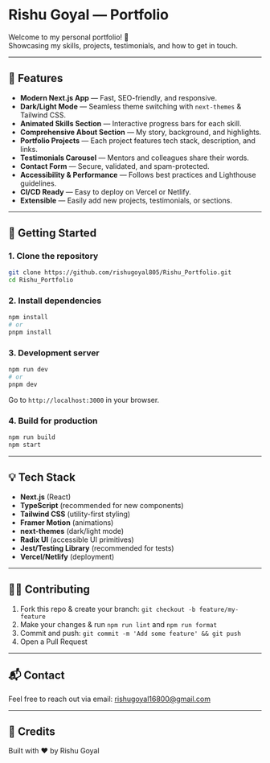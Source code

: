 # Rishu Goyal — Portfolio

Welcome to my personal portfolio! 🚀  
Showcasing my skills, projects, testimonials, and how to get in touch.

---

## 🌟 Features

- **Modern Next.js App** — Fast, SEO-friendly, and responsive. 
- **Dark/Light Mode** — Seamless theme switching with `next-themes` & Tailwind CSS.
- **Animated Skills Section** — Interactive progress bars for each skill.
- **Comprehensive About Section** — My story, background, and highlights.
- **Portfolio Projects** — Each project features tech stack, description, and links.
- **Testimonials Carousel** — Mentors and colleagues share their words.
- **Contact Form** — Secure, validated, and spam-protected.
- **Accessibility & Performance** — Follows best practices and Lighthouse guidelines.
- **CI/CD Ready** — Easy to deploy on Vercel or Netlify.
- **Extensible** — Easily add new projects, testimonials, or sections.

---

## 🚀 Getting Started

### 1. Clone the repository

```bash
git clone https://github.com/rishugoyal805/Rishu_Portfolio.git
cd Rishu_Portfolio
```

### 2. Install dependencies

```bash
npm install
# or
pnpm install
```

### 3. Development server

```bash
npm run dev
# or
pnpm dev
```
Go to `http://localhost:3000` in your browser.

### 4. Build for production

```bash
npm run build
npm start
```

---

## 💡 Tech Stack

- **Next.js** (React)
- **TypeScript** (recommended for new components)
- **Tailwind CSS** (utility-first styling)
- **Framer Motion** (animations)
- **next-themes** (dark/light mode)
- **Radix UI** (accessible UI primitives)
- **Jest/Testing Library** (recommended for tests)
- **Vercel/Netlify** (deployment)

---

## 🧑‍💻 Contributing

1. Fork this repo & create your branch: `git checkout -b feature/my-feature`
2. Make your changes & run `npm run lint` and `npm run format`
3. Commit and push: `git commit -m 'Add some feature' && git push`
4. Open a Pull Request

---

## 📬 Contact

Feel free to reach out via email: rishugoyal16800@gmail.com

---

## 🌱 Credits

Built with ❤️ by Rishu Goyal

